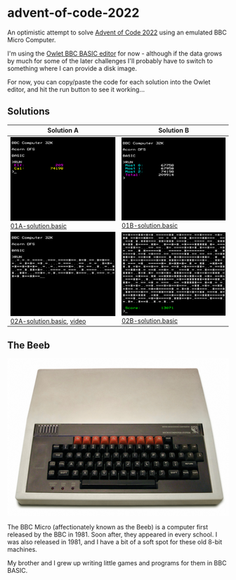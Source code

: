 # advent-of-code-2022

An optimistic attempt to solve [Advent of Code 2022](https://adventofcode.com/2022) using an emulated BBC Micro Computer.

I'm using the [Owlet BBC BASIC editor](https://bbcmic.ro/) for now - although if the data grows by much for some of the later challenges I'll probably have to switch to something where I can provide a disk image.

For now, you can copy/paste the code for each solution into the Owlet editor, and hit the run button to see it working...

## Solutions

| Solution A | Solution B |
|-|-|
| ![Result 01A](2022-12-01/01A-screenshot.png "A BBC Micro showing the result: Elf 209, Cal: 74198")<br/>[01A-solution.basic](2022-12-01/01A-solution.basic) | ![Result 01B](2022-12-01/01B-screenshot.png "A BBC Micro showing the values for the 3 most burdened elves, and a total: 209914")<br/>[01B-solution.basic](2022-12-01/01B-solution.basic) |
| ![running 02A](2022-12-02/02A-running.png "A BBC Micro part way through solving the first part of problem 2. It has printed symbols to represent the outcomes from each round...")<br/>[02A-solution.basic](2022-12-02/02A-solution.basic), [video](2022-12-02/02A-running.mov) | ![result 02B](2022-12-02/02B-screenshot.png "A BBC Micro showing the outcomes from all the rounds as symbols, and a final score: 13071")<br/>[02B-solution.basic](2022-12-02/02B-solution.basic) |

## The Beeb

![BBC Micro](images/bbc-micro.jpg "A BBC Micro - black keyboard, a red row of function keys above, and creamy rectangular plastic casing")

The BBC Micro (affectionately known as the Beeb) is a computer first released by the BBC in 1981. Soon after, they appeared in every school. I was also released in 1981, and I have a bit of a soft spot for these old 8-bit machines.

My brother and I grew up writing little games and programs for them in BBC BASIC.
